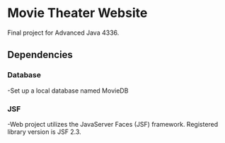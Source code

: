 # Movie Theater Website
Final project for Advanced Java 4336.


## Dependencies
### Database
-Set up a local database named MovieDB

### JSF
-Web project utilizes the JavaServer Faces (JSF) framework. Registered library version is JSF 2.3.
